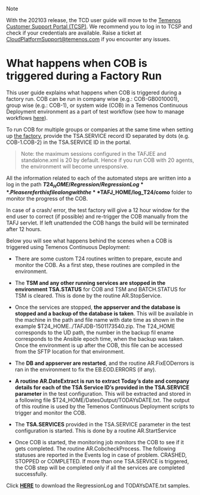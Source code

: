 > [!Note]
>  With the 202103 release, the TCD user guide will move to the [Temenos Customer Support Portal (TCSP)](https://tcsp.temenos.com/TCD/Modules/TemenosContinuousDeployment/Overview/Overview.htm). We recommend you to log in to TCSP and check if your credentials are available. Raise a ticket at [CloudPlatformSupport@temenos.com](CloudPlatformSupport@temenos.com) if you encounter any issues.

# What happens when COB is triggered during a Factory Run

This user guide explains what happens when COB is triggered during a factory run. COB can be run in company wise (e.g.: COB-GB0010001), group wise (e.g.: COB-1), or system wide (COB) in a Temenos Continuous Deployment environment as a part of test workflow (see how to manage workflows [here](http://documentation.temenos.cloud/home/techguides/manage-workflows.html)). 

To run COB for multiple groups or companies at the same time when setting up [the factory](http://documentation.temenos.cloud/home/techguides/automated-factories.html), provide the TSA.SERVICE record ID separated by dots  (e.g. COB-1.COB-2) in the TSA.SERVICE ID in the portal.

>Note: the maximum sessions configured in the TAFJEE  and standalone.xml is 20 by default. Hence if you run COB with 20 agents, the environment will become unresponsive.

All the information related to each of the automated steps are written into a log in the path **$T24_HOME/Regression/RegressionLog**. Please refer this file along with the **$TAFJ_HOME/log_T24/como** folder to monitor the progress of the COB.

In case of a crash/ error, the test factory will give a 12 hour window for the end user to correct (if possible) and re-trigger the COB manually from the TAFJ servlet. If left unattended  the COB hangs the build will be terminated after 12 hours.

Below you will see what happens behind the scenes when a COB is triggered using Temenos Continuous Deployment:

- There are some custom T24 routines written to prepare, excute and monitor the COB. As a first step, these routines are compiled in the environment.

- The **TSM and any other running services are stopped in the environment TSA.STATUS** for COB and TSM and BATCH.STATUS for TSM is cleared. This is done by the routine AR.StopService.

- Once the services are stopped, **the appserver and the database is stopped and a backup of the database is taken**. This will be available in the machine in the path and file name with date time as shown in the example $T24_HOME../TAFJDB-1501173540.zip. The T24_HOME corresponds to the UD path, the number in the backup fil ename corresponds to the Ansible epoch time, when the backup was taken. Once the environment is up after the COB, this file can be accessed from the SFTP location for that environment. 

- The **DB and appserver are restarted**, and the routine AR.FixEODerrors is ran in the environment to fix the EB.EOD.ERRORS (if any).

- **A routine AR.DateExtract is run to extract Today’s date and company details for each of the TSA Service ID’s provided in the TSA.SERVICE parameter** in the test configuration. This will be extracted and stored in a following file $T24_HOME/DatesOutput/TODAYsDATE.txt. The output of this routine is used by the Temenos Continuous Deployment scripts to trigger and monitor the COB.

- The **TSA.SERVICES** provided in the TSA.SERVICE parameter in the test configuration is started.  This is done by a routine AR.StartService

- Once COB is started, the monitoring job monitors the COB to see if it gets completed. The routine AR.CobcheckProcess. The following statuses are reported in the Events log in case of problem. CRASHED, STOPPED or COMPLETED. If more than one TSA.SERVICE is triggered, the COB step will be completed only if all the services are completed successfully. 

Click **<a href="./../zip/RegressionLog-TODAYsDATE.zip">HERE</a>** to download the RegressionLog  and TODAYsDATE.txt samples. 